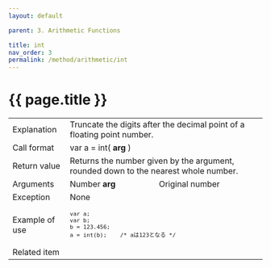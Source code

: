 ```yaml
---
layout: default

parent: 3. Arithmetic Functions

title: int
nav_order: 3
permalink: /method/arithmetic/int
---
```




# {{ page.title }}

<table>
  <tr>
    <td>Explanation</td>
    <td colspan="2">Truncate the digits after the decimal point of a floating point number.</td>
  </tr>
  <tr>
    <td>Call format</td>
    <td colspan="2">var a = int( <b>arg</b> )</td>
  </tr>
  <tr>
    <td>Return value</td>
    <td colspan="2">Returns the number given by the argument, rounded down to the nearest whole number.</td>
  </tr>  
  <tr>
    <td>Arguments</td>
    <td>Number <b>arg</b></td>
    <td>Original number</td>
  </tr>
  <tr>
    <td>Exception</td>
    <td colspan="2">None</td>
  </tr>
  <tr>
    <td>Example of use</td>
    <td colspan="2"><code><pre>var a;
var b;
b = 123.456;
a = int(b);    /* aは123となる */</pre></code></td>
  </tr>
  <tr>
    <td>Related item</td>
    <td colspan="2"></td>
  </tr>
</table>





